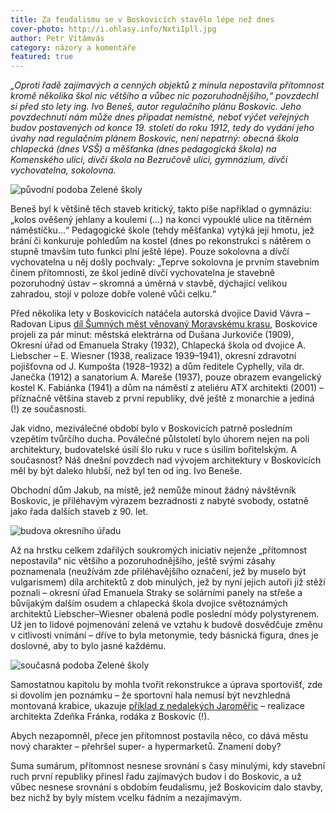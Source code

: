 ```yaml
---
title: Za feudalismu se v Boskovicích stavělo lépe než dnes
cover-photo: http://i.ohlasy.info/NxtiIpll.jpg
author: Petr Vítámvás
category: názory a komentáře
featured: true
---
```


*„Oproti řadě zajímavých a cenných objektů z minula nepostavila přítomnost kromě několika škol nic většího a vůbec nic pozoruhodnějšího,“ povzdechl si před sto lety ing. Ivo Beneš, autor regulačního plánu Boskovic. Jeho povzdechnutí nám může dnes připadat nemístné, neboť výčet veřejných budov postavených od konce 19. století do roku 1912, tedy do vydání jeho úvahy nad regulačním plánem Boskovic, není nepatrný: obecná škola chlapecká (dnes VSŠ) a měšťanka (dnes pedagogická škola) na Komenského ulici, dívčí škola na Bezručově ulici, gymnázium, dívčí vychovatelna, sokolovna.*

<img src="http://i.ohlasy.info/h5XjEjV.jpg" alt="původní podoba Zelené školy" class="img-responsive img-popup" data-author="Muzeum Boskovicka">

Beneš byl k většině těch staveb kritický, takto píše například o gymnáziu: „kolos ověšený jehlany a koulemi (…) na konci vypouklé ulice na titěrném náměstíčku…“ Pedagogické škole (tehdy měšťanka) vytýká její hmotu, jež brání či konkuruje pohledům na kostel (dnes po rekonstrukci s nátěrem o stupně tmavším tuto funkci plní ještě lépe). Pouze sokolovna a dívčí vychovatelna u něj došly pochvaly: „Teprve sokolovna je prvním stavebním činem přítomnosti, ze škol jedině dívčí vychovatelna je stavebně pozoruhodný ústav – skromná a úměrná v stavbě, dýchající velikou zahradou, stojí v poloze dobře volené vůči celku.“

Před několika lety v Boskovicích natáčela autorská dvojice David Vávra – Radovan Lipus [díl Šumných měst věnovaný Moravskému krasu](http://www.ceskatelevize.cz/ivysilani/1008546862-sumna-mesta/208522162350005-sumny-moravsky-kras), Boskovice projeli za pár minut: městská elektrárna od Dušana Jurkoviče (1909), Okresní úřad od Emanuela Straky (1932), Chlapecká škola od dvojice A. Liebscher – E. Wiesner (1938, realizace 1939–1941), okresní zdravotní pojišťovna od J. Kumpošta (1928–1932) a dům ředitele Cyphelly, vila dr. Janečka (1912) a sanatorium A. Mareše (1937), pouze obrazem evangelický kostel K. Fabiánka (1941) a dům na náměstí z ateliéru ATX architekti (2001) – příznačně většina staveb z první republiky, dvě ještě z monarchie a jediná (!) ze současnosti.

Jak vidno, meziválečné období bylo v Boskovicích patrně posledním vzepětím tvůrčího ducha. Poválečné půlstoletí bylo úhorem nejen na poli architektury, budovatelské úsilí šlo ruku v ruce s úsilím bořitelským. A současnost? Náš dnešní povzdech nad vývojem architektury v Boskovicích měl by být daleko hlubší, než byl ten od ing. Ivo Beneše. 

Obchodní dům Jakub, na místě, jež nemůže minout žádný návštěvník Boskovic, je přiléhavým výrazem bezradnosti z nabyté svobody, ostatně jako řada dalších staveb z 90. let.

<img src="http://i.ohlasy.info/nAWA8Cm.jpg" alt="budova okresního úřadu" class="img-responsive img-popup" data-author="Tomáš Trumpeš">

Až na hrstku celkem zdařilých soukromých iniciativ nejenže „přítomnost nepostavila“ nic většího a pozoruhodnějšího, ještě svými zásahy poznamenala (neužívám zde přiléhavějšího označení, jež by muselo být vulgarismem) díla architektů z dob minulých, jež by nyní jejich autoři již stěží poznali  – okresní úřad Emanuela Straky se solárními panely na střeše a bůvíjakým dalším osudem a chlapecká škola dvojice světoznámých architektů Liebscher–Wiesner  obalená podle poslední módy polystyrenem. Už jen to lidové pojmenování zelená ve vztahu k  budově dosvědčuje změnu v citlivosti vnímání – dříve to byla metonymie, tedy básnická figura, dnes je doslovné, aby to bylo jasné každému.

<img src="http://i.ohlasy.info/NxtiIpl.jpg" alt="současná podoba Zelené školy" class="img-responsive img-popup" data-author="Tomáš Trumpeš">

Samostatnou kapitolu by mohla tvořit rekonstrukce a úprava sportovišť, zde si dovolím jen poznámku –  že sportovní hala nemusí být nevzhledná montovaná krabice, ukazuje [příklad z nedalekých Jaroměřic](http://www.franekarchitects.cz/projekt/telocvicna-v-jaromericich/) – realizace architekta Zdeňka Fránka, rodáka z Boskovic (!).

Abych nezapomněl, přece jen přítomnost postavila něco, co dává městu nový charakter – přehršel super- a hypermarketů. Znamení doby?

Suma sumárum, přítomnost nesnese srovnání s časy minulými, kdy stavební ruch první republiky přinesl řadu zajímavých budov i do Boskovic, a už vůbec nesnese srovnání s obdobím feudalismu, jež Boskovicím dalo stavby, bez nichž by byly místem vcelku fádním a nezajímavým.
